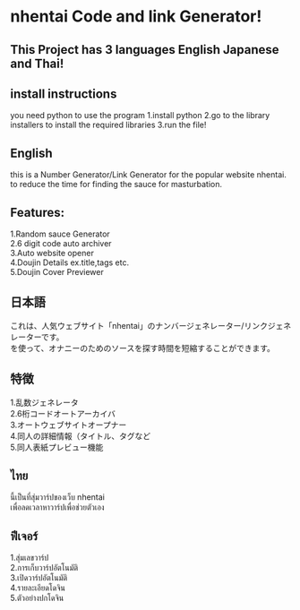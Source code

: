 # nhentai Code and link Generator!
## This Project has 3 languages English Japanese and Thai!
## install instructions
you need python to use the program
1.install python
2.go to the library installers to install the required libraries
3.run the file!
## English
this is a Number Generator/Link Generator for the popular website nhentai.<br>
to reduce the time for finding the sauce for masturbation.<br>
## Features:
1.Random sauce Generator<br>
2.6 digit code auto archiver<br>
3.Auto website opener<br>
4.Doujin Details ex.title,tags etc.<br>
5.Doujin Cover Previewer<br>
## 日本語
これは、人気ウェブサイト「nhentai」のナンバージェネレーター/リンクジェネレーターです。<br>
を使って、オナニーのためのソースを探す時間を短縮することができます。<br>
## 特徴
1.乱数ジェネレータ<br>
2.6桁コードオートアーカイバ<br>
3.オートウェブサイトオープナー<br>
4.同人の詳細情報（タイトル、タグなど<br>
5.同人表紙プレビュー機能<br>
## ไทย
นี้เป็นที่สุ่มวาร์ปของเว็บ nhentai<br>
เพื่อลดเวลาหาวาร์ปเพื่อช่วยตัวเอง<br>
## ฟีเจอร์
1.สุ่มเลขวาร์ป<br>
2.การเก็บวาร์ปอัตโนมัติ<br>
3.เปิดวาร์ปอัตโนมัติ<br>
4.รายละเอียดโดจิน<br>
5.ตัวอย่างปกโดจิน<br>

